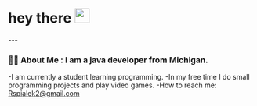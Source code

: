 
  <img src="https://komarev.com/ghpvc/?username=rs7200&style=flat-square&color=blue" alt=""/>
  <h1>
  hey there
  <img src="https://media.giphy.com/media/hvRJCLFzcasrR4ia7z/giphy.gif" width="30px"/>
</h1>
---

### :man_technologist: About Me : I am a java developer from Michigan. 
-I am currently a student learning programming.
-In my free time I do small programming projects and play video games.
-How to reach me: Rspialek2@gmail.com
